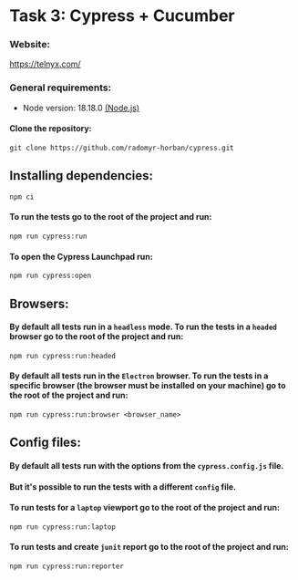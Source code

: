 # Task 3: Cypress + Cucumber

### Website:

https://telnyx.com/

### General requirements:

- Node version: 18.18.0 [(Node.js)](https://nodejs.org/en)

#### Clone the repository:

    git clone https://github.com/radomyr-horban/cypress.git

## Installing dependencies:

    npm ci

#### To run the tests go to the root of the project and run:

    npm run cypress:run

#### To open the Cypress Launchpad run:

    npm run cypress:open

## Browsers:

#### By default all tests run in a `headless` mode. To run the tests in a `headed` browser go to the root of the project and run:

    npm run cypress:run:headed

#### By default all tests run in the `Electron` browser. To run the tests in a specific browser (the browser must be installed on your machine) go to the root of the project and run:

    npm run cypress:run:browser <browser_name>

## Config files:

#### By default all tests run with the options from the `cypress.config.js` file.

#### But it's possible to run the tests with a different `config` file.

#### To run tests for a `laptop` viewport go to the root of the project and run:

    npm run cypress:run:laptop

#### To run tests and create `junit` report go to the root of the project and run:

    npm run cypress:run:reporter
